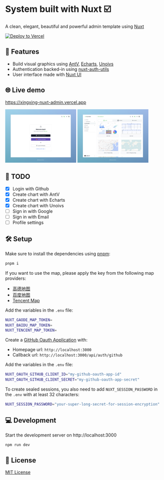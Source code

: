 # System built with Nuxt ☑️

A clean, elegant, beautiful and powerful admin template using [Nuxt](https://nuxt.com) 

[![Deploy to Vercel](https://vercel.com/button)](https://xingxing-nuxt-admin.vercel.app)

## 🚀 Features

- Build visual graphics using [AntV](https://antv.antgroup.com/), [Echarts](https://echarts.apache.org), [Unoivs](https://unovis.dev/)
- Authentication backed-in using [nuxt-auth-utils](https://github.com/atinux/nuxt-auth-utils)
- User interface made with [Nuxt UI](https://ui.nuxt.com)

## 🌐 Live demo

https://xingxing-nuxt-admin.vercel.app

<p align="left">
<img src="./.github/assets/signin.png" alt="Sign in" width="45%" />
<img src="./.github/assets/preview.png" alt="Preview" width="45%" />
</p>

## 🚧 TODO

- [x] Login with Github
- [x] Create chart with AntV
- [x] Create chart with Echarts
- [x] Create chart with Unoivs
- [ ] Sign in with Google
- [ ] Sign in with Email
- [ ] Profile settings

## 🛠️ Setup

Make sure to install the dependencies using [pnpm](https://pnpm.io/):

```bash
pnpm i
```
If you want to use the map, please apply the key from the following map providers:
- [高德地图](https://lbs.amap.com/api/javascript-api-v2/prerequisites) 
- [百度地图](https://lbs.baidu.com/index.php?title=jspopularGL/guide/getkey)
- [Tencent Map](https://lbs.qq.com/webApi/javascriptGL/glGuide/glBasic)

Add the variables in the `.env` file:

```bash
NUXT_GAODE_MAP_TOKEN=
NUXT_BAIDU_MAP_TOKEN=
NUXT_TENCENT_MAP_TOKEN=
```

Create a [GitHub Oauth Application](https://github.com/settings/applications/new) with:
- Homepage url: `http://localhost:3000`
- Callback url: `http://localhost:3000/api/auth/github`

Add the variables in the `.env` file:

```bash
NUXT_OAUTH_GITHUB_CLIENT_ID="my-github-oauth-app-id"
NUXT_OAUTH_GITHUB_CLIENT_SECRET="my-github-oauth-app-secret"
```

To create sealed sessions, you also need to add `NUXT_SESSION_PASSWORD` in the `.env` with at least 32 characters:

```bash
NUXT_SESSION_PASSWORD="your-super-long-secret-for-session-encryption"
```

## 💻 Development

Start the development server on http://localhost:3000

```bash
npm run dev
```

## 📄 License

[MIT License](./LICENSE)